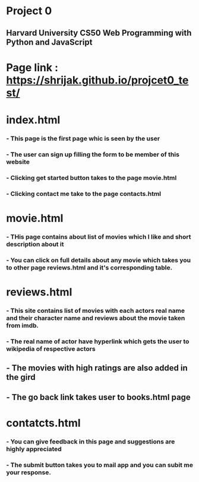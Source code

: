 # Project 0 

## Harvard University CS50 Web Programming with Python and JavaScript


# Page link : https://shrijak.github.io/projcet0_test/

# index.html

### - This page is the first page whic is seen by the user
### - The user can sign up filling the form to be member of this website
### - Clicking get started button takes to the page movie.html
### - Clicking contact me take to the page contacts.html 

# movie.html
### - THis page contains about list of movies which I like and short description about it
### - You can click on full details about any movie which takes you to other page reviews.html and it's corresponding table.

# reviews.html
### - This site contains list of movies with each actors real name and their character name and reviews about the movie taken from imdb.
### - The real name of actor have hyperlink which gets the user to wikipedia of respective actors
## - The movies with high ratings are also added in the gird
## - The go back link takes user to books.html page

# contatcts.html
### - You can give feedback in this page and suggestions are highly appreciated
### - The submit button takes you to mail app and you can subit me your response.
